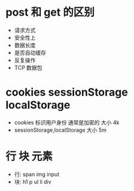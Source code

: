 # post 和 get 的区别

- 请求方式
- 安全性上
- 数据长度
- 是否自动缓存
- 反复操作
- TCP 数据包

# cookies sessionStorage localStorage

- cookies 标识用户身份 通常是加密的 大小 4k
- sessionStorage,localStorage 大小 5m

# 行 块 元素

- 行: span img input
- 块: h1 p ul li div

# 

